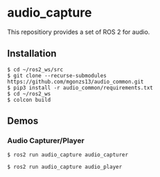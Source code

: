 # audio_capture

This repositiory provides a set of ROS 2 for audio.

## Installation

```shell
$ cd ~/ros2_ws/src
$ git clone --recurse-submodules https://github.com/mgonzs13/audio_common.git
$ pip3 install -r audio_common/requirements.txt
$ cd ~/ros2_ws
$ colcon build
```

## Demos

### Audio Capturer/Player

```shell
$ ros2 run audio_capture audio_capturer
```

```shell
$ ros2 run audio_capture audio_player
```
